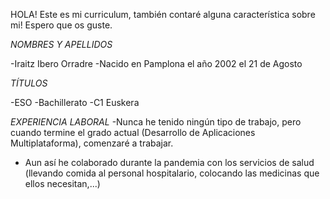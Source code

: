 HOLA! Este es mi curriculum, también contaré alguna característica sobre mi! Espero que os guste.

*NOMBRES Y APELLIDOS*

-Iraitz Ibero Orradre
-Nacido en Pamplona el año 2002 el 21 de Agosto

*TÍTULOS*

-ESO
-Bachillerato
-C1 Euskera

*EXPERIENCIA LABORAL*
-Nunca he tenido ningún tipo de trabajo, pero cuando termine el grado actual (Desarrollo de Aplicaciones Multiplataforma), comenzaré a trabajar.
- Aun así he colaborado durante la pandemia con los servicios de salud (llevando comida al personal hospitalario, colocando las medicinas que ellos necesitan,...)

